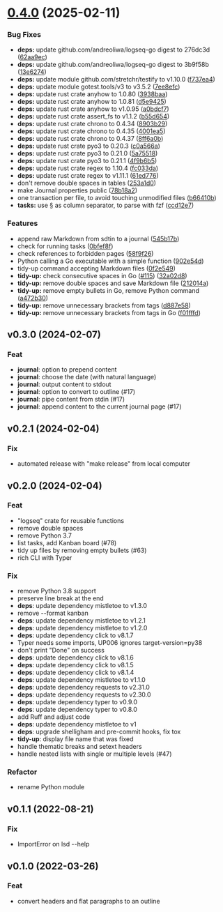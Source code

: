 # [0.4.0](https://github.com/andreoliwa/logseq-doctor/compare/v0.3.0...v0.4.0) (2025-02-11)

### Bug Fixes

- **deps:** update github.com/andreoliwa/logseq-go digest to 276dc3d ([62aa9ec](https://github.com/andreoliwa/logseq-doctor/commit/62aa9ec0ab9adfd92d5b99cc5223f88cd387b6e6))
- **deps:** update github.com/andreoliwa/logseq-go digest to 3b9f58b ([13e6274](https://github.com/andreoliwa/logseq-doctor/commit/13e6274ea8861e0c1267e90d91a09037f738ecac))
- **deps:** update module github.com/stretchr/testify to v1.10.0 ([f737ea4](https://github.com/andreoliwa/logseq-doctor/commit/f737ea4de9d4aa70d219cbf3da8389ed992568da))
- **deps:** update module gotest.tools/v3 to v3.5.2 ([7ee8efc](https://github.com/andreoliwa/logseq-doctor/commit/7ee8efc30b64081a54872a361129b968b513c874))
- **deps:** update rust crate anyhow to 1.0.80 ([3938baa](https://github.com/andreoliwa/logseq-doctor/commit/3938baa83d3968c4784aa2787a4dd6da36b90669))
- **deps:** update rust crate anyhow to 1.0.81 ([d5e9425](https://github.com/andreoliwa/logseq-doctor/commit/d5e9425467c225ac82e9107de63817bfbabd9f4e))
- **deps:** update rust crate anyhow to v1.0.95 ([a0bdcf7](https://github.com/andreoliwa/logseq-doctor/commit/a0bdcf705708f31edba418144c404e9a8acf23be))
- **deps:** update rust crate assert_fs to v1.1.2 ([b55d654](https://github.com/andreoliwa/logseq-doctor/commit/b55d65439b39b27afd1b67fa9b2c254d6905cab6))
- **deps:** update rust crate chrono to 0.4.34 ([8903b29](https://github.com/andreoliwa/logseq-doctor/commit/8903b294c690ecb1a21da999dad5f16f6089e3ef))
- **deps:** update rust crate chrono to 0.4.35 ([4001ea5](https://github.com/andreoliwa/logseq-doctor/commit/4001ea5e722d04300f94cc343d1d4c9a9d99d6a5))
- **deps:** update rust crate chrono to 0.4.37 ([8ff6a0b](https://github.com/andreoliwa/logseq-doctor/commit/8ff6a0b647efed6bbe0efc2362109f381dc28eae))
- **deps:** update rust crate pyo3 to 0.20.3 ([c0a566a](https://github.com/andreoliwa/logseq-doctor/commit/c0a566af231f249ed833efc7a8f1295f11f98b3e))
- **deps:** update rust crate pyo3 to 0.21.0 ([5a75518](https://github.com/andreoliwa/logseq-doctor/commit/5a755180b2a9d845a6ee11e1991aa9f43f86fc47))
- **deps:** update rust crate pyo3 to 0.21.1 ([4f9b6b5](https://github.com/andreoliwa/logseq-doctor/commit/4f9b6b5dcf7e4fa07464485705ef26e290a85ec2))
- **deps:** update rust crate regex to 1.10.4 ([fc033da](https://github.com/andreoliwa/logseq-doctor/commit/fc033da8061b6efdc29c8e2cb7c60c08fcc1c567))
- **deps:** update rust crate regex to v1.11.1 ([61ed776](https://github.com/andreoliwa/logseq-doctor/commit/61ed7764359adf711ab73abda595398efa649374))
- don't remove double spaces in tables ([253a1d0](https://github.com/andreoliwa/logseq-doctor/commit/253a1d07b72671227804245f366c08d2f366ec4e))
- make Journal properties public ([78b18a2](https://github.com/andreoliwa/logseq-doctor/commit/78b18a23a8835c8ae1eb00ce2f03acaba6bf4948))
- one transaction per file, to avoid touching unmodified files ([b66410b](https://github.com/andreoliwa/logseq-doctor/commit/b66410b3cbca0549cfbe72541e6bfdabbf2e48e4))
- **tasks:** use § as column separator, to parse with fzf ([ccd12e7](https://github.com/andreoliwa/logseq-doctor/commit/ccd12e74a3dd70edabdba5645a10fc5889362003))

### Features

- append raw Markdown from sdtin to a journal ([545b17b](https://github.com/andreoliwa/logseq-doctor/commit/545b17be5217e2d74a974ba4f7160215a16f440a))
- check for running tasks ([0bfef8f](https://github.com/andreoliwa/logseq-doctor/commit/0bfef8f3b0a56c5fc61929ebe39d19c56986e85c))
- check references to forbidden pages ([58f9f26](https://github.com/andreoliwa/logseq-doctor/commit/58f9f26d2a885ae26040d2f6d0617e5c4a215792))
- Python calling a Go executable with a simple function ([902e54d](https://github.com/andreoliwa/logseq-doctor/commit/902e54df5cf3e39043a58d6f90d2508df1afeb78))
- tidy-up command accepting Markdown files ([0f2e549](https://github.com/andreoliwa/logseq-doctor/commit/0f2e54919fb732010c64a9d30005fc5ee7c50ebd))
- **tidy-up:** check consecutive spaces in Go ([#115](https://github.com/andreoliwa/logseq-doctor/issues/115)) ([32a02d8](https://github.com/andreoliwa/logseq-doctor/commit/32a02d889e7a6945f24cdebba77b8993e33fa1c0))
- **tidy-up:** remove double spaces and save Markdown file ([212014a](https://github.com/andreoliwa/logseq-doctor/commit/212014af48f0585ca0e31aea0b75966efccdc432))
- **tidy-up:** remove empty bullets in Go, remove Python command ([a472b30](https://github.com/andreoliwa/logseq-doctor/commit/a472b30ab0fdeaa744866af69ab7dca14e340a2e))
- **tidy-up:** remove unnecessary brackets from tags ([d887e58](https://github.com/andreoliwa/logseq-doctor/commit/d887e58421132f941686966c3f9ac057f4232e14))
- **tidy-up:** remove unnecessary brackets from tags in Go ([f01fffd](https://github.com/andreoliwa/logseq-doctor/commit/f01fffd6ee75148a78d8b7c709537c3a841e9b5d))

## v0.3.0 (2024-02-07)

### Feat

- **journal**: option to prepend content
- **journal**: choose the date (with natural language)
- **journal**: output content to stdout
- **journal**: option to convert to outline (#17)
- **journal**: pipe content from stdin (#17)
- **journal**: append content to the current journal page (#17)

## v0.2.1 (2024-02-04)

### Fix

- automated release with "make release" from local computer

## v0.2.0 (2024-02-04)

### Feat

- "logseq" crate for reusable functions
- remove double spaces
- remove Python 3.7
- list tasks, add Kanban board (#78)
- tidy up files by removing empty bullets (#63)
- rich CLI with Typer

### Fix

- remove Python 3.8 support
- preserve line break at the end
- **deps**: update dependency mistletoe to v1.3.0
- remove --format kanban
- **deps**: update dependency mistletoe to v1.2.1
- **deps**: update dependency mistletoe to v1.2.0
- **deps**: update dependency click to v8.1.7
- Typer needs some imports, UP006 ignores target-version=py38
- don't print "Done" on success
- **deps**: update dependency click to v8.1.6
- **deps**: update dependency click to v8.1.5
- **deps**: update dependency click to v8.1.4
- **deps**: update dependency mistletoe to v1.1.0
- **deps**: update dependency requests to v2.31.0
- **deps**: update dependency requests to v2.30.0
- **deps**: update dependency typer to v0.9.0
- **deps**: update dependency typer to v0.8.0
- add Ruff and adjust code
- **deps**: update dependency mistletoe to v1
- **deps**: upgrade shelligham and pre-commit hooks, fix tox
- **tidy-up**: display file name that was fixed
- handle thematic breaks and setext headers
- handle nested lists with single or multiple levels (#47)

### Refactor

- rename Python module

## v0.1.1 (2022-08-21)

### Fix

- ImportError on lsd --help

## v0.1.0 (2022-03-26)

### Feat

- convert headers and flat paragraphs to an outline
